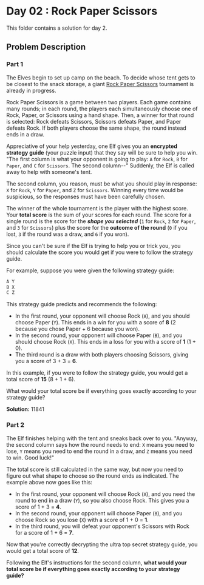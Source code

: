 # Day 02 : Rock Paper Scissors

This folder contains a solution for day 2.

## Problem Description

### Part 1

The Elves begin to set up camp on the beach. To decide whose tent gets to be closest to the snack storage, a giant [Rock Paper Scissors](https://en.wikipedia.org/wiki/Rock_paper_scissors) tournament is already in progress.

Rock Paper Scissors is a game between two players. Each game contains many rounds; in each round, the players each simultaneously choose one of Rock, Paper, or Scissors using a hand shape. Then, a winner for that round is selected: Rock defeats Scissors, Scissors defeats Paper, and Paper defeats Rock. If both players choose the same shape, the round instead ends in a draw.

Appreciative of your help yesterday, one Elf gives you an **encrypted strategy guide** (your puzzle input) that they say will be sure to help you win. "The first column is what your opponent is going to play: ```A``` for ```Rock```, ```B``` for ```Paper```, and ```C``` for ```Scissors```. The second column--" Suddenly, the Elf is called away to help with someone's tent.

The second column, you reason, must be what you should play in response: ```X``` for ```Rock```, ```Y``` for ```Paper```, and ```Z``` for ```Scissors```. Winning every time would be suspicious, so the responses must have been carefully chosen.

The winner of the whole tournament is the player with the highest score. Your **total score** is the sum of your scores for each round. The score for a single round is the score for the ***shape you selected*** (```1``` for ```Rock```, ```2``` for ```Paper```, and ```3``` for ```Scissors```) plus the score for the **outcome of the round** (```0``` if you lost, ```3``` if the round was a draw, and ```6``` if you won).

Since you can't be sure if the Elf is trying to help you or trick you, you should calculate the score you would get if you were to follow the strategy guide.

For example, suppose you were given the following strategy guide:

```bash
A Y
B X
C Z
```

This strategy guide predicts and recommends the following:

  * In the first round, your opponent will choose Rock (```A```), and you should choose Paper (```Y```). This ends in a win for you with a score of **8** (2 because you chose Paper + 6 because you won).
  * In the second round, your opponent will choose Paper (```B```), and you should choose Rock (```X```). This ends in a loss for you with a score of **1** (1 + 0).
  * The third round is a draw with both players choosing Scissors, giving you a score of 3 + 3 = **6**.

In this example, if you were to follow the strategy guide, you would get a total score of **15** (8 + 1 + 6).

What would your total score be if everything goes exactly according to your strategy guide?

**Solution:** 11841

### Part 2

The Elf finishes helping with the tent and sneaks back over to you. "Anyway, the second column says how the round needs to end: ```X``` means you need to lose, ```Y``` means you need to end the round in a draw, and ```Z``` means you need to win. Good luck!"

The total score is still calculated in the same way, but now you need to figure out what shape to choose so the round ends as indicated. The example above now goes like this:

  * In the first round, your opponent will choose Rock (```A```), and you need the round to end in a draw (```Y```), so you also choose Rock. This gives you a score of 1 + 3 = **4**.
  * In the second round, your opponent will choose Paper (```B```), and you choose Rock so you lose (```X```) with a score of 1 + 0 = **1**.
  * In the third round, you will defeat your opponent's Scissors with Rock for a score of 1 + 6 = **7**.

Now that you're correctly decrypting the ultra top secret strategy guide, you would get a total score of **12**.

Following the Elf's instructions for the second column, **what would your total score be if everything goes exactly according to your strategy guide?**